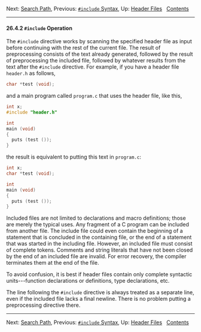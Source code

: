 Next: [Search Path](Search-Path.md), Previous: [`#include`
Syntax](include-Syntax.md), Up: [Header Files](Header-Files.md)  
[Contents](index.md#SEC_Contents "Table of contents")  

------------------------------------------------------------------------


#### 26.4.2 `#include` Operation 

The `#include` directive works by scanning the specified header file as
input before continuing with the rest of the current file. The result of
preprocessing consists of the text already generated, followed by the
result of preprocessing the included file, followed by whatever results
from the text after the `#include` directive. For example, if you have a
header file `header.h` as follows,

``` C
char *test (void);
```

and a main program called `program.c` that uses the header
file, like this,

``` C
int x;
#include "header.h"

int
main (void)
{
  puts (test ());
}
```

the result is equivalent to putting this text in `program.c`:

``` C
int x;
char *test (void);

int
main (void)
{
  puts (test ());
}
```

Included files are not limited to declarations and macro definitions;
those are merely the typical uses. Any fragment of a C program can be
included from another file. The include file could even contain the
beginning of a statement that is concluded in the containing file, or
the end of a statement that was started in the including file. However,
an included file must consist of complete tokens. Comments and string
literals that have not been closed by the end of an included file are
invalid. For error recovery, the compiler terminates them at the end of
the file.

To avoid confusion, it is best if header files contain only complete
syntactic units---function declarations or definitions, type
declarations, etc.

The line following the `#include` directive is always treated as a
separate line, even if the included file lacks a final newline. There is
no problem putting a preprocessing directive there.

------------------------------------------------------------------------

Next: [Search Path](Search-Path.md), Previous: [`#include`
Syntax](include-Syntax.md), Up: [Header Files](Header-Files.md)  
[Contents](index.md#SEC_Contents "Table of contents")  
